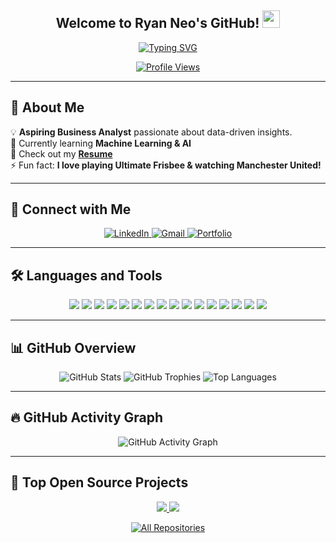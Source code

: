 <!-- Header Section -->
<h2 align="center">
  Welcome to Ryan Neo's GitHub!
  <img src="https://media.giphy.com/media/hvRJCLFzcasrR4ia7z/giphy.gif" width="28">
</h2>

<p align="center">
  <a href="https://github.com/ryandacow">
    <img src="https://readme-typing-svg.herokuapp.com?font=Fira+Code&size=18&pause=1000&color=F75C7E&center=true&width=500&lines=Aspiring+Business+Analyst;Machine+Learning+Explorer;Passionate+about+Data+Science;Frontend+Enthusiast;Always+Learning+New+Things!" alt="Typing SVG" />
  </a>
</p>

<p align="center">
  <a href="https://komarev.com/ghpvc/?username=ryandacow">
    <img src="https://komarev.com/ghpvc/?username=ryandacow&label=Profile%20views&color=0e75b6&style=flat" alt="Profile Views">
  </a>
</p>

---

## 🚀 **About Me**
💡 **Aspiring Business Analyst** passionate about data-driven insights.  
🌱 Currently learning **Machine Learning & AI**  
📄 Check out my **[Resume](https://ryanneo.vercel.app/Resume.pdf)**  
⚡ Fun fact: **I love playing Ultimate Frisbee & watching Manchester United!**  

---

## 📲 **Connect with Me**
<p align="center">
  <a href="https://linkedin.com/in/ryanneojh" target="_blank">
    <img src="https://img.shields.io/badge/LinkedIn-0077B5?style=for-the-badge&logo=linkedin&logoColor=white" alt="LinkedIn">
  </a>
  <a href="mailto:ryanneo.jh@gmail.com" target="_blank">
    <img src="https://img.shields.io/badge/Email-D14836?style=for-the-badge&logo=gmail&logoColor=white" alt="Gmail">
  </a>
  <a href="https://ryanneo.vercel.app/" target="_blank">
    <img src="https://img.shields.io/badge/Portfolio-000000?style=for-the-badge&logo=vercel&logoColor=white" alt="Portfolio">
  </a>
</p>

---

## 🛠 **Languages and Tools**
<p align="center">
  <a href="https://developer.mozilla.org/en-US/docs/Web/HTML"><img src="https://img.shields.io/badge/HTML5-E34F26?style=for-the-badge&logo=html5&logoColor=white"></a>
  <a href="https://developer.mozilla.org/en-US/docs/Web/CSS"><img src="https://img.shields.io/badge/CSS3-1572B6?style=for-the-badge&logo=css3&logoColor=white"></a>
  <a href="https://developer.mozilla.org/en-US/docs/Web/JavaScript"><img src="https://img.shields.io/badge/JavaScript-F7DF1E?style=for-the-badge&logo=javascript&logoColor=black"></a>
  <a href="https://reactjs.org/"><img src="https://img.shields.io/badge/React-61DAFB?style=for-the-badge&logo=react&logoColor=black"></a>
  <a href="https://nextjs.org/"><img src="https://img.shields.io/badge/Next.js-000000?style=for-the-badge&logo=nextdotjs&logoColor=white"></a>
  <a href="https://tailwindcss.com/"><img src="https://img.shields.io/badge/Tailwind%20CSS-06B6D4?style=for-the-badge&logo=tailwindcss&logoColor=white"></a>
  <a href="https://www.python.org/"><img src="https://img.shields.io/badge/Python-3776AB?style=for-the-badge&logo=python&logoColor=white"></a>
  <a href="https://flask.palletsprojects.com/"><img src="https://img.shields.io/badge/Flask-000000?style=for-the-badge&logo=flask&logoColor=white"></a>
  <a href="https://www.mysql.com/"><img src="https://img.shields.io/badge/SQL-4479A1?style=for-the-badge&logo=mysql&logoColor=white"></a>
  <a href="https://vercel.com/"><img src="https://img.shields.io/badge/Vercel-000000?style=for-the-badge&logo=vercel&logoColor=white"></a>
  <a href="https://render.com/"><img src="https://img.shields.io/badge/Render-46E3B7?style=for-the-badge&logo=render&logoColor=white"></a>
  <a href="https://supabase.com/"><img src="https://img.shields.io/badge/Supabase-3ECF8E?style=for-the-badge&logo=supabase&logoColor=white"></a>
  <a href="https://firebase.google.com/"><img src="https://img.shields.io/badge/Firebase-FFCA28?style=for-the-badge&logo=firebase&logoColor=black"></a>
  <a href="https://www.microsoft.com/en-us/microsoft-365/excel"><img src="https://img.shields.io/badge/Excel-217346?style=for-the-badge&logo=microsoft-excel&logoColor=white"></a>
  <a href="https://powerbi.microsoft.com/"><img src="https://img.shields.io/badge/Power%20BI-F2C811?style=for-the-badge&logo=powerbi&logoColor=black"></a>
  <a href="https://git-scm.com/"><img src="https://img.shields.io/badge/Git-F05032?style=for-the-badge&logo=git&logoColor=white"></a>
</p>

---

## 📊 **GitHub Overview**
<p align="center">
  <img src="https://github-readme-stats.vercel.app/api?username=ryandacow&show_icons=true&theme=radical" alt="GitHub Stats">
  <img src="https://github-profile-trophy.vercel.app/?username=ryandacow&theme=onedark&margin-w=5&no-frame=true" alt="GitHub Trophies">
  <img src="https://github-readme-stats.vercel.app/api/top-langs/?username=ryandacow&layout=compact&theme=radical" alt="Top Languages">
</p>

---

## 🔥 **GitHub Activity Graph**
<p align="center">
  <img src="https://github-readme-activity-graph.vercel.app/graph?username=ryandacow&custom_title=Ryan%20Neo's%20GitHub%20Activity%20Graph&bg_color=0D1117&color=7F3FBF&line=7F3FBF&point=7F3FBF&area_color=FFFFFF&title_color=FFFFFF&area=true" alt="GitHub Activity Graph">
</p>

---

## 🚀 **Top Open Source Projects**
<p align="center">
  <a href="https://github.com/ryandacow/expensplit_bot">
    <img src="https://github-readme-stats.vercel.app/api/pin/?username=ryandacow&repo=expensplit_bot&theme=radical">
  </a>
  <a href="https://github.com/ryandacow/ryanneo">
    <img src="https://github-readme-stats.vercel.app/api/pin/?username=ryandacow&repo=ryanneo&theme=radical">
  </a>
</p>

<p align="center">
  <a href="https://github.com/ryandacow?tab=repositories">
    <img alt="All Repositories" src="https://img.shields.io/badge/-View%20All%20Repos-2962FF?style=for-the-badge&logo=koding&logoColor=white"/>
  </a>
</p>
